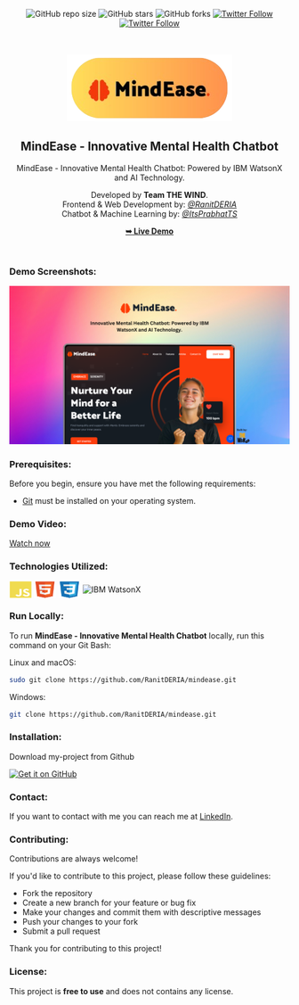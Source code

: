 <div align="center">
  
  ![GitHub repo size](https://img.shields.io/badge/repo_size-20_MB-indigo)
  ![GitHub stars](https://img.shields.io/github/stars/ItsPrabhaTS/mindease?style=social)
  ![GitHub forks](https://img.shields.io/github/forks/ItsPrabhaTS/mindease?style=social)
  [![Twitter Follow](https://img.shields.io/twitter/follow/DeriaRanit?style=social)](https://twitter.com/intent/follow?screen_name=DeriaRanit)
  [![Twitter Follow](https://img.shields.io/twitter/follow/me0Prabhat?style=social)](https://x.com/me0Prabhat)

  <br />
  <br />
  
  <img src="./readme-images/brand.png" />

  <h2 align="center">MindEase - Innovative Mental Health Chatbot</h2>

  MindEase - Innovative Mental Health Chatbot: Powered by IBM WatsonX and AI Technology.<br />
  
  Developed by <strong>Team THE WIND</strong>.<br />
   Frontend & Web Development by: <a href="https://github.com/RanitDERIA"><i>@RanitDERIA</i></a><br />
   Chatbot & Machine Learning by: <a href="https://github.com/ItsPrabhaTS"><i>@ItsPrabhatTS</i></a>


  <a href="https://mindace.netlify.app/"><strong>➥ Live Demo</strong></a>

</div>

<br />

### Demo Screenshots:

![MindEase Desktop Demo](./readme-images/desk.png "Desktop Demo")

### Prerequisites:

Before you begin, ensure you have met the following requirements:

* [Git](https://git-scm.com/downloads "Download Git") must be installed on your operating system.

### Demo Video: 
[Watch now](https://youtu.be/PSFrk4zZ2m4?si=tUoIL8PLLNxzf2Dc)

### Technologies Utilized:

<div style="display: inline_block">
  <img align="center" alt="JavaScript" height="30" width="40" src="https://raw.githubusercontent.com/devicons/devicon/master/icons/javascript/javascript-plain.svg">
  <img align="center" alt="HTML5" height="30" width="40" src="https://raw.githubusercontent.com/devicons/devicon/master/icons/html5/html5-original.svg">
  <img align="center" alt="CSS3" height="30" width="40" src="https://raw.githubusercontent.com/devicons/devicon/master/icons/css3/css3-original.svg">
  <img align="center" alt="IBM WatsonX" height="30"  src="https://mentobot.s3.us-south.cloud-object-storage.appdomain.cloud/watson-removebg-preview.png">
</div>


### Run Locally:

To run **MindEase - Innovative Mental Health Chatbot** locally, run this command on your Git Bash:

Linux and macOS:

```bash
sudo git clone https://github.com/RanitDERIA/mindease.git
```

Windows:

```bash
git clone https://github.com/RanitDERIA/mindease.git
```
### Installation:

Download my-project from Github

[<img src="https://github.com/machiav3lli/oandbackupx/blob/034b226cea5c1b30eb4f6a6f313e4dadcbb0ece4/badge_github.png" alt="Get it on GitHub" height="80">](https://github.com/RanitDERIA/spotify-clone)

### Contact:

If you want to contact with me you can reach me at [LinkedIn](https://www.linkedin.com/in/ranit-deria-916864257/).

### Contributing:

Contributions are always welcome!

If you'd like to contribute to this project, please follow these guidelines:

- Fork the repository
- Create a new branch for your feature or bug fix
- Make your changes and commit them with descriptive messages
- Push your changes to your fork
- Submit a pull request

Thank you for contributing to this project!

### License:

This project is **free to use** and does not contains any license.
